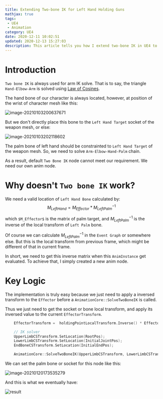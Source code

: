 ```yaml
---
title: Extending Two-bone IK for Left Hand Holding Guns
mathjax: true
tags: 
 - UE4
 - Animation
category: UE4
date: 2020-12-11 10:02:51
updated: 2020-12-13 15:27:03
description: This article tells you how I extend two-bone IK in UE4 to hold guns properly. 
---
```




# Introduction

`Two bone IK` is always used for arm IK solve. That is to say, the triangle `Hand-Elbow-Arm` is solved using  [Law of Cosines](https://en.wikipedia.org/wiki/Law_of_cosines). 



The hand bone of our character is always located, however, at position of the wrist of character mesh like this: 

![image-20210103200637671](image-20210103200637671.png)

But we don't directly place this bone to the `Left Hand Target` socket of the weapon mesh, or else: 

![image-20210103202118602](image-20210103202118602.png)

The palm bone of left hand should be constrainted to `Left Hand Target` of the weapon mesh. So, we need to solve `Arm-Elbow-Hand-Palm` chain. 

As a result, default `Two Bone IK` node cannot meet our requirement. We need our own anim node. 

# Why doesn't `Two bone IK` work? 

We need a valid location of `Left Hand Bone` calculated by: 
$$
M_{LeftHand} = M_{Effector}* M_{LeftPalm}^{-1}
$$

which `$M_Effector$` is the matrix of palm target, and $M_{LeftPalm}^{-1}$ is the inverse of the local transform of `Left Palm` bone. 



Of course we can calculate $M_{LeftPalm}^{-1}$ in the `Event Graph` or somewhere else. But this is the local transform from previous frame, which might  be different of that in current frame. 

In short, we need to get this inverse matrix when this `AnimInstance` get evaluated. To achieve that, I simply created a new anim node. 

# Key Logic

The implementation is truly easy because we just need to apply a inversed transform to the `Effector` before a `AnimationCore::SolveTwoBoneIK` is called. 

Thus we just need to get the socket or bone local transform, and apply its inversed value to the current `EffectorTransform`. 

```cpp
	EffectorTransform =  holdingPointLocalTransform.Inverse() * EffectorTransform;	

	// IK solver
	UpperLimbCSTransform.SetLocation(RootPos);
	LowerLimbCSTransform.SetLocation(InitialJointPos);
	EndBoneCSTransform.SetLocation(InitialEndPos);

	AnimationCore::SolveTwoBoneIK(UpperLimbCSTransform, LowerLimbCSTransform, EndBoneCSTransform, JointTargetPos, DesiredPos, bAllowStretching, StartStretchRatio, MaxStretchScale);

```

We can set the palm bone or socket for this node like this: 

![image-20210120173535279](image-20210120173535279.png)

And this is what we eventually have: 

![result](result.gif)